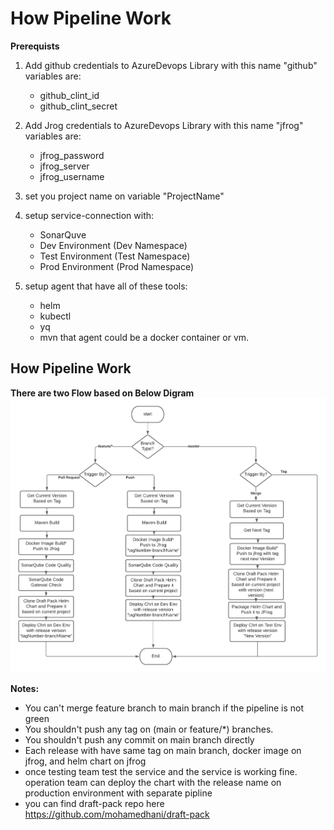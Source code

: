# How Pipeline Work
**Prerequists**
1) Add github credentials to AzureDevops Library with this name "github"
  variables are: 
   *  github_clint_id
   * github_clint_secret
2) Add Jrog credentials to AzureDevops Library with this name "jfrog"
   variables are:
   * jfrog_password
   * jfrog_server
   * jfrog_username

3) set you project name on variable "ProjectName"
4) setup service-connection with:
    * SonarQuve
    * Dev Environment  (Dev Namespace)
    * Test Environment (Test Namespace)
    * Prod Environment (Prod Namespace)
5) setup agent that have all of these tools:
    * helm
    * kubectl
    * yq
    * mvn
    that agent could be a docker container or vm.

## How Pipeline Work
**There are two Flow based on Below Digram**
![Screenshot](flowchart.png)

**Notes:**
  * You can't merge feature branch to main branch if the pipeline is not green
  * You shouldn't push any tag on (main or feature/*) branches.
  * You shouldn't push any commit on main branch directly 
  * Each release with have same tag on main branch, docker image on jfrog, and helm chart on jfrog 
  * once testing team test the service and the service is working fine. operation team can  deploy the chart with the release name on production environment with separate pipline
  * you can find draft-pack repo here https://github.com/mohamedhani/draft-pack 

